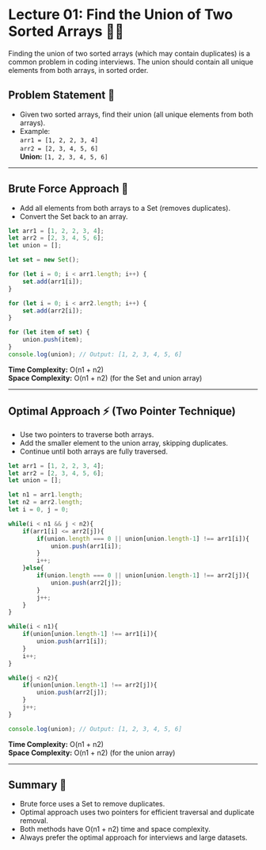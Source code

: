 # Lecture 01: Find the Union of Two Sorted Arrays 🔗🔢

Finding the union of two sorted arrays (which may contain duplicates) is a common problem in coding interviews. The union should contain all unique elements from both arrays, in sorted order.

## Problem Statement 🤔

- Given two sorted arrays, find their union (all unique elements from both arrays).
- Example:  
  `arr1 = [1, 2, 2, 3, 4]`  
  `arr2 = [2, 3, 4, 5, 6]`  
  **Union:** `[1, 2, 3, 4, 5, 6]`

---

## Brute Force Approach 🐢

- Add all elements from both arrays to a Set (removes duplicates).
- Convert the Set back to an array.

```javascript
let arr1 = [1, 2, 2, 3, 4];
let arr2 = [2, 3, 4, 5, 6];
let union = [];

let set = new Set();

for (let i = 0; i < arr1.length; i++) {
    set.add(arr1[i]);
}

for (let i = 0; i < arr2.length; i++) {
    set.add(arr2[i]);
}

for (let item of set) {
    union.push(item);
}
console.log(union); // Output: [1, 2, 3, 4, 5, 6]
```

**Time Complexity:** O(n1 + n2)  
**Space Complexity:** O(n1 + n2) (for the Set and union array)

---

## Optimal Approach ⚡ (Two Pointer Technique)

- Use two pointers to traverse both arrays.
- Add the smaller element to the union array, skipping duplicates.
- Continue until both arrays are fully traversed.

```javascript
let arr1 = [1, 2, 2, 3, 4];
let arr2 = [2, 3, 4, 5, 6];
let union = [];

let n1 = arr1.length;
let n2 = arr2.length;
let i = 0, j = 0;

while(i < n1 && j < n2){
    if(arr1[i] <= arr2[j]){
        if(union.length === 0 || union[union.length-1] !== arr1[i]){
            union.push(arr1[i]);
        }
        i++;
    }else{
        if(union.length === 0 || union[union.length-1] !== arr2[j]){
            union.push(arr2[j]);
        }
        j++;
    }
}

while(i < n1){
    if(union[union.length-1] !== arr1[i]){
        union.push(arr1[i]);
    }
    i++;
}

while(j < n2){
    if(union[union.length-1] !== arr2[j]){
        union.push(arr2[j]);
    }
    j++;
}

console.log(union); // Output: [1, 2, 3, 4, 5, 6]
```

**Time Complexity:** O(n1 + n2)  
**Space Complexity:** O(n1 + n2) (for the union array)

---

## Summary 🎉

- Brute force uses a Set to remove duplicates.
- Optimal approach uses two pointers for efficient traversal and duplicate removal.
- Both methods have O(n1 + n2) time and space complexity.
- Always prefer the optimal approach for interviews and large datasets.